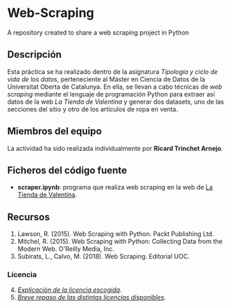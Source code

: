 # Web-Scraping
A repository created to share a web scraping project in Python


## Descripción

Esta práctica se ha realizado dentro de la asignatura _Tipología y ciclo de vida de los datos_, perteneciente al Máster en Ciencia de Datos de la Universitat Oberta de Catalunya. 
En ella, se llevan a cabo técnicas de _web scraping_ mediante el lenguaje de programación Python para extraer así datos de la web *La Tienda de Valentina* y generar dos datasets, uno de las secciones del sitio y otro de los artículos de ropa en venta.

## Miembros del equipo

La actividad ha sido realizada individualmente por **Ricard Trinchet Arnejo**.

## Ficheros del código fuente

* **scraper.ipynb**: programa que realiza web scraping en la web de [La Tienda de Valentina](https://latiendadevalentina.com/).

## Recursos

1. Lawson, R. (2015). Web Scraping with Python. Packt Publishing Ltd.   
2. Mitchel, R. (2015). Web Scraping with Python: Collecting Data from the Modern Web. O'Reilly Media, Inc.  
3. Subirats, L., Calvo, M. (2018). Web Scraping. Editorial UOC.

### Licencia
4. *[Explicación de la licencia escogida](https://creativecommons.org/licenses/by-nc-sa/4.0/)*.     
5. *[Breve repaso de las distintas licencias disponibles](http://www.dcc.ac.uk/resources/how-guides/license-research-data)*. 

